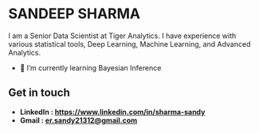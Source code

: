 # SANDEEP SHARMA

I am a Senior Data Scientist at Tiger Analytics. I have experience with various statistical tools, Deep Learning, Machine Learning, and Advanced Analytics.

- 🌱 I’m currently learning Bayesian Inference

## Get in touch
- <b>LinkedIn<b> : https://www.linkedin.com/in/sharma-sandy
- <b>Gmail<b> : er.sandy21312@gmail.com

